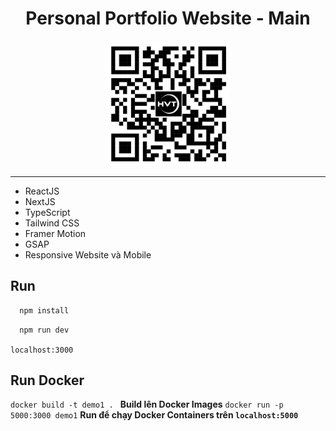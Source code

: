 <div align="center">
  <h1>Personal Portfolio Website - Main</h1>   
</div>   

<div align="center">
<img src="./public/qr.png" alt="QR Code" width="200" />
</div>  

<hr/>

- ReactJS  
- NextJS
- TypeScript 
- Tailwind CSS 
- Framer Motion  
- GSAP
- Responsive Website và Mobile 
  
## Run

```bash
  npm install
```
```bash
  npm run dev
```
`localhost:3000`

## Run Docker
 
`docker build -t demo1 . ` **Build lên Docker Images**
`docker run -p 5000:3000 demo1` **Run để chạy Docker Containers trên `localhost:5000`**